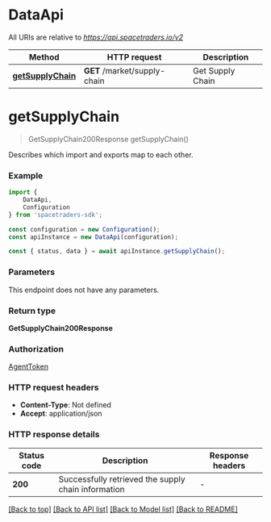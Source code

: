 # DataApi

All URIs are relative to *https://api.spacetraders.io/v2*

|Method | HTTP request | Description|
|------------- | ------------- | -------------|
|[**getSupplyChain**](#getsupplychain) | **GET** /market/supply-chain | Get Supply Chain|

# **getSupplyChain**
> GetSupplyChain200Response getSupplyChain()

Describes which import and exports map to each other.

### Example

```typescript
import {
    DataApi,
    Configuration
} from 'spacetraders-sdk';

const configuration = new Configuration();
const apiInstance = new DataApi(configuration);

const { status, data } = await apiInstance.getSupplyChain();
```

### Parameters
This endpoint does not have any parameters.


### Return type

**GetSupplyChain200Response**

### Authorization

[AgentToken](../README.md#AgentToken)

### HTTP request headers

 - **Content-Type**: Not defined
 - **Accept**: application/json


### HTTP response details
| Status code | Description | Response headers |
|-------------|-------------|------------------|
|**200** | Successfully retrieved the supply chain information |  -  |

[[Back to top]](#) [[Back to API list]](../README.md#documentation-for-api-endpoints) [[Back to Model list]](../README.md#documentation-for-models) [[Back to README]](../README.md)

